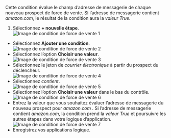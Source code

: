 Cette condition évalue le champ d’adresse de messagerie de chaque nouveau prospect de force de vente. Si l’adresse de messagerie contient *amazon.com*, le résultat de la condition aura la *valeur True*.

1. Sélectionnez **+ nouvelle étape**.  
![Image de condition de force de vente 1](./media/connectors-create-api-salesforce/condition-1.png)   
- Sélectionnez **Ajouter une condition**.    
![Image de condition de force de vente 2](./media/connectors-create-api-salesforce/condition-2.png)  
- Sélectionnez l’option **Choisir une valeur**.    
![Image de condition de force de vente 3](./media/connectors-create-api-salesforce/condition-3.png)  
- Sélectionnez le jeton de *courrier électronique* à partir du prospect du déclencheur.    
![Image de condition de force de vente 4](./media/connectors-create-api-salesforce/condition-4.png)  
- Sélectionnez *contient*.      
![Image de condition de force de vente 5](./media/connectors-create-api-salesforce/condition-5.png)  
- Sélectionnez l’option **Choisir une valeur** dans le bas du contrôle.     
![Image de condition de force de vente 6](./media/connectors-create-api-salesforce/condition-6.png)  
- Entrez la valeur que vous souhaitez évaluer l’adresse de messagerie du nouveau prospect pour *amazon.com* . Si l’adresse de messagerie contient *amazon.com*, la condition prend la *valeur True* et poursuivre les autres étapes dans votre logique d’application.    
![Image de condition de force de vente 7](./media/connectors-create-api-salesforce/condition-7.png)  
- Enregistrez vos applications logique.  

